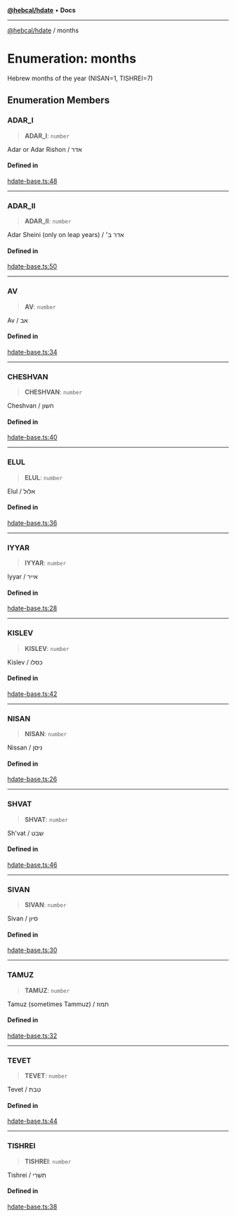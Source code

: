 [**@hebcal/hdate**](../README.md) • **Docs**

***

[@hebcal/hdate](../globals.md) / months

# Enumeration: months

Hebrew months of the year (NISAN=1, TISHREI=7)

## Enumeration Members

### ADAR\_I

> **ADAR\_I**: `number`

Adar or Adar Rishon / אדר

#### Defined in

[hdate-base.ts:48](https://github.com/hebcal/hdate-js/blob/285f3b584b6b2fae587a29ebff92389be73806cb/src/hdate-base.ts#L48)

***

### ADAR\_II

> **ADAR\_II**: `number`

Adar Sheini (only on leap years) / אדר ב׳

#### Defined in

[hdate-base.ts:50](https://github.com/hebcal/hdate-js/blob/285f3b584b6b2fae587a29ebff92389be73806cb/src/hdate-base.ts#L50)

***

### AV

> **AV**: `number`

Av / אב

#### Defined in

[hdate-base.ts:34](https://github.com/hebcal/hdate-js/blob/285f3b584b6b2fae587a29ebff92389be73806cb/src/hdate-base.ts#L34)

***

### CHESHVAN

> **CHESHVAN**: `number`

Cheshvan / חשון

#### Defined in

[hdate-base.ts:40](https://github.com/hebcal/hdate-js/blob/285f3b584b6b2fae587a29ebff92389be73806cb/src/hdate-base.ts#L40)

***

### ELUL

> **ELUL**: `number`

Elul / אלול

#### Defined in

[hdate-base.ts:36](https://github.com/hebcal/hdate-js/blob/285f3b584b6b2fae587a29ebff92389be73806cb/src/hdate-base.ts#L36)

***

### IYYAR

> **IYYAR**: `number`

Iyyar / אייר

#### Defined in

[hdate-base.ts:28](https://github.com/hebcal/hdate-js/blob/285f3b584b6b2fae587a29ebff92389be73806cb/src/hdate-base.ts#L28)

***

### KISLEV

> **KISLEV**: `number`

Kislev / כסלו

#### Defined in

[hdate-base.ts:42](https://github.com/hebcal/hdate-js/blob/285f3b584b6b2fae587a29ebff92389be73806cb/src/hdate-base.ts#L42)

***

### NISAN

> **NISAN**: `number`

Nissan / ניסן

#### Defined in

[hdate-base.ts:26](https://github.com/hebcal/hdate-js/blob/285f3b584b6b2fae587a29ebff92389be73806cb/src/hdate-base.ts#L26)

***

### SHVAT

> **SHVAT**: `number`

Sh'vat / שבט

#### Defined in

[hdate-base.ts:46](https://github.com/hebcal/hdate-js/blob/285f3b584b6b2fae587a29ebff92389be73806cb/src/hdate-base.ts#L46)

***

### SIVAN

> **SIVAN**: `number`

Sivan / סיון

#### Defined in

[hdate-base.ts:30](https://github.com/hebcal/hdate-js/blob/285f3b584b6b2fae587a29ebff92389be73806cb/src/hdate-base.ts#L30)

***

### TAMUZ

> **TAMUZ**: `number`

Tamuz (sometimes Tammuz) / תמוז

#### Defined in

[hdate-base.ts:32](https://github.com/hebcal/hdate-js/blob/285f3b584b6b2fae587a29ebff92389be73806cb/src/hdate-base.ts#L32)

***

### TEVET

> **TEVET**: `number`

Tevet / טבת

#### Defined in

[hdate-base.ts:44](https://github.com/hebcal/hdate-js/blob/285f3b584b6b2fae587a29ebff92389be73806cb/src/hdate-base.ts#L44)

***

### TISHREI

> **TISHREI**: `number`

Tishrei / תִּשְׁרֵי

#### Defined in

[hdate-base.ts:38](https://github.com/hebcal/hdate-js/blob/285f3b584b6b2fae587a29ebff92389be73806cb/src/hdate-base.ts#L38)
